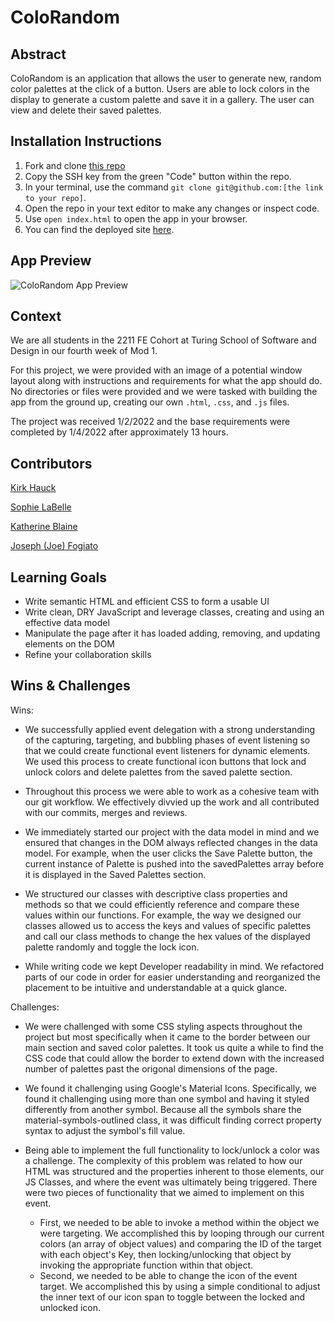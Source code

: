 # ColoRandom

## Abstract
[//]: <>
ColoRandom is an application that allows the user to generate new, random color palettes at the click of a button. Users are able to lock colors in the display to generate a custom palette and save it in a gallery. The user can view and delete their saved palettes.

## Installation Instructions
[//]: <>
1. Fork and clone [this repo](https://github.com/KatherineBlaine/coloRandom)
1. Copy the SSH key from the green "Code" button within the repo.
1. In your terminal, use the command `git clone git@github.com:[the link to your repo]`.
1. Open the repo in your text editor to make any changes or inspect code.
1. Use `open index.html` to open the app in your browser.
1. You can find the deployed site [here](https://sophielabelle.github.io/coloRandom/).

## App Preview
[//]: <>
![ColoRandom App Preview](https://media.giphy.com/media/YdLUitmrBiHLbHTKUd/giphy.gif)
<!-- Coming soon to Blu-Ray and DVD -->

## Context
[//]: <>
We are all students in the 2211 FE Cohort at Turing School of Software and Design in our fourth week of Mod 1.

For this project, we were provided with an image of a potential window layout along with instructions and requirements for what the app should do. No directories or files were provided and we were tasked with building the app from the ground up, creating our own `.html`, `.css`, and `.js` files.

The project was received 1/2/2022 and the base requirements were completed by 1/4/2022 after approximately 13 hours.

## Contributors
[//]: <>
[Kirk Hauck](https://github.com/kirkhauck)

[Sophie LaBelle](https://github.com/sophielabelle)

[Katherine Blaine](https://github.com/KatherineBlaine)

[Joseph (Joe) Fogiato](https://gist.github.com/jfogiato)

## Learning Goals
[//]: <>
- Write semantic HTML and efficient CSS to form a usable UI
- Write clean, DRY JavaScript and leverage classes, creating and using an effective data model
- Manipulate the page after it has loaded adding, removing, and updating elements on the DOM
- Refine your collaboration skills

## Wins & Challenges
[//]: <>
Wins:
- We successfully applied event delegation with a strong understanding of the capturing, targeting, and bubbling phases of event listening so that we could create functional event listeners for dynamic elements. We used this process to create functional icon buttons that lock and unlock colors and delete palettes from the saved palette section.

- Throughout this process we were able to work as a cohesive team with our git workflow. We effectively divvied up the work and all contributed with our commits, merges and reviews.  

- We immediately started our project with the data model in mind and we ensured that changes in the DOM always reflected changes in the data model. For example, when the user clicks the Save Palette button, the current instance of Palette is pushed into the savedPalettes array before it is displayed in the Saved Palettes section.

- We structured our classes with descriptive class properties and methods so that we could efficiently reference and compare these values within our functions. For example, the way we designed our classes allowed us to access the keys and values of specific palettes and call our class methods to change the hex values of the displayed palette randomly and toggle the lock icon.

- While writing code we kept Developer readability in mind. We refactored parts of our code in order for easier understanding and reorganized the placement to be intuitive and understandable at a quick glance.

Challenges:
- We were challenged with some CSS styling aspects throughout the project but most specifically when it came to the border between our main section and saved color palettes. It took us quite a while to find the CSS code that could allow the border to extend down with the increased number of palettes past the origonal dimensions of the page.  

- We found it challenging using Google's Material Icons. Specifically, we found it challenging using more than one symbol and having it styled differently from another symbol. Because all the symbols share the material-symbols-outlined class, it was difficult finding correct property syntax to adjust the symbol's fill value.

- Being able to implement the full functionality to lock/unlock a color was a challenge. The complexity of this problem was related to how our HTML was structured and the properties inherent to those elements, our JS Classes, and where the event was ultimately being triggered. There were two pieces of functionality that we aimed to implement on this event.
  - First, we needed to be able to invoke a method within the object we were targeting. We accomplished this by looping through our current colors (an array of object values) and comparing the ID of the target with each object's Key, then locking/unlocking that object by invoking the appropriate function within that object.
  - Second, we needed to be able to change the icon of the event target. We accomplished this by using a simple conditional to adjust the inner text of our icon span to toggle between the locked and unlocked icon.


